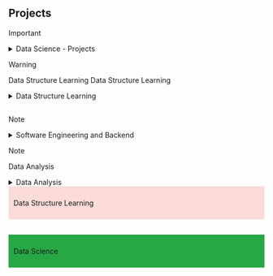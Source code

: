 ## Projects

> [!IMPORTANT]
<details>
  <summary>    Data Science - Projects</summary>
  
>- [Project 1](link-to-repo)
>- [Project 2](link-to-repo)
>- [Project 3](link-to-repo)

</details>

> [!WARNING]
> Data Structure Learning  Data Structure Learning

<details>
  <summary>Data Structure Learning</summary>
  
>- [Project 1](link-to-repo)
>- [Project 2](link-to-repo)
>- [Project 3](link-to-repo)

</details>

##

> [!NOTE]
<details>
  <summary>Software Engineering and Backend</summary>
  
>- [Project 1](link-to-repo)
>- [Project 2](link-to-repo)
>- [Project 3](link-to-repo)

</details>


> [!NOTE]
> Data Analysis

<details>
  <summary>Data Analysis</summary>
  
- [Project 1](link-to-repo)
- [Project 2](link-to-repo)
- [Project 3](link-to-repo)

</details>



<div style="background-color:#FADBD8; padding:10px;">
    <p>Data Structure Learning</p>
</div>


## 
## $$$$$$$$$$$$$$$$


<div style="background-color:#28a745; padding:10px;">
    <p>Data Science</p>
</div>



## 


